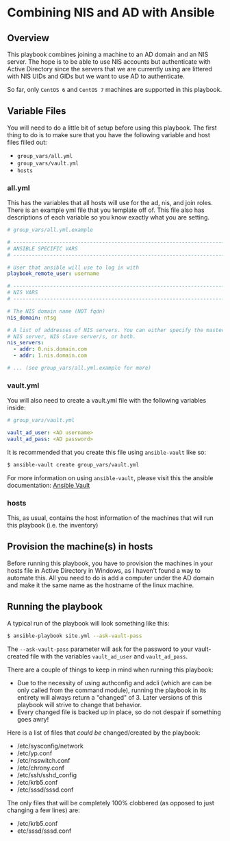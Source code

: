 # Combining NIS and AD with Ansible

## Overview

This playbook combines joining a machine to an AD domain and an NIS server. The hope is to be able to use NIS accounts but authenticate with Active Directory since the servers that we are currently using are littered with NIS UIDs and GIDs but we want to use AD to authenticate.

So far, only `CentOS 6` and `CentOS 7` machines are supported in this playbook.

## Variable Files

You will need to do a little bit of setup before using this playbook. The first thing to do is to make sure that you have the following variable and host files filled out:

- `group_vars/all.yml`
- `group_vars/vault.yml`
- `hosts`

### all.yml

This has the variables that all hosts will use for the ad, nis, and join roles. There is an example yml file that you template off of. This file also has descriptions of each variable so you know exactly what you are setting.

```yaml
# group_vars/all.yml.example

# ------------------------------------------------------------------------
# ANSIBLE SPECIFIC VARS
# ------------------------------------------------------------------------

# User that ansible will use to log in with
playbook_remote_user: username

# ------------------------------------------------------------------------
# NIS VARS
# ------------------------------------------------------------------------

# The NIS domain name (NOT fqdn)
nis_domain: ntsg

# A list of addresses of NIS servers. You can either specify the master 
# NIS server, NIS slave server/s, or both.
nis_servers:
  - addr: 0.nis.domain.com
  - addr: 1.nis.domain.com

# ... (see group_vars/all.yml.example for more)

```

### vault.yml

You will also need to create a vault.yml file with the following variables inside:

```yaml
# group_vars/vault.yml

vault_ad_user: <AD username>
vault_ad_pass: <AD password>
```

It is recommended that you create this file using `ansible-vault` like so:

```bash
$ ansible-vault create group_vars/vault.yml
```

For more information on using `ansible-vault`, please visit this the ansible documentation: [Ansible Vault](http://docs.ansible.com/ansible/playbooks_vault.html "Ansible's Documentation for Vault") 

### hosts

This, as usual, contains the host information of the machines that will run this playbook (i.e. the inventory)

## Provision the machine(s) in hosts

Before running this playbook, you have to provision the machines in your hosts file in Active Directory in Windows, as I haven't found a way to automate this. All you need to do is add a computer under the AD domain and make it the same name as the hostname of the linux machine.

## Running the playbook

A typical run of the playbook will look something like this:

```bash
$ ansible-playbook site.yml --ask-vault-pass
```

The `--ask-vault-pass` parameter will ask for the password to your vault-created file with the variables `vault_ad_user` and `vault_ad_pass`.

There are a couple of things to keep in mind when running this playbook: 
- Due to the necessity of using authconfig and adcli (which are can be only called from the command module), running the playbook in its entirety will always return a "changed" of 3. Later versions of this playbook will strive to change that behavior.
- Every changed file is backed up in place, so do not despair if something goes awry! 

Here is a list of files that *could be* changed/created by the playbook:
- /etc/sysconfig/network
- /etc/yp.conf
- /etc/nsswitch.conf
- /etc/chrony.conf
- /etc/ssh/sshd_config
- /etc/krb5.conf
- /etc/sssd/sssd.conf

The only files that will be completely 100% clobbered (as opposed to just changing a few lines) are:
- /etc/krb5.conf
- etc/sssd/sssd.conf

